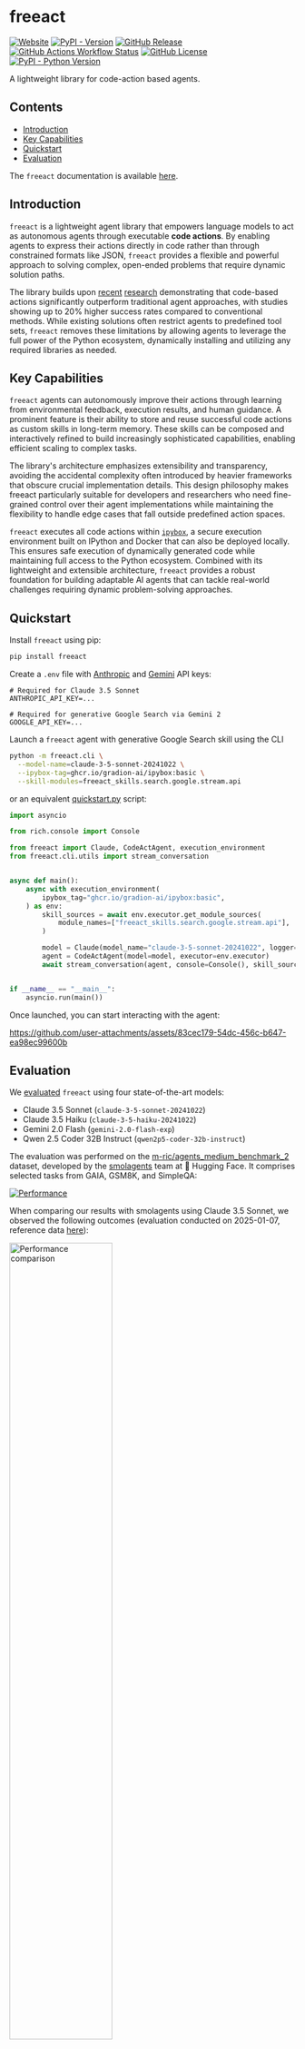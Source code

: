 # freeact

<p align="left">
    <a href="https://gradion-ai.github.io/freeact/"><img alt="Website" src="https://img.shields.io/website?url=https%3A%2F%2Fgradion-ai.github.io%2Ffreeact%2F&up_message=online&down_message=offline&label=docs"></a>
    <a href="https://pypi.org/project/freeact/"><img alt="PyPI - Version" src="https://img.shields.io/pypi/v/freeact?color=blue"></a>
    <a href="https://github.com/gradion-ai/freeact/releases"><img alt="GitHub Release" src="https://img.shields.io/github/v/release/gradion-ai/freeact"></a>
    <a href="https://github.com/gradion-ai/freeact/actions"><img alt="GitHub Actions Workflow Status" src="https://img.shields.io/github/actions/workflow/status/gradion-ai/freeact/test.yml"></a>
    <a href="https://github.com/gradion-ai/freeact/blob/main/LICENSE"><img alt="GitHub License" src="https://img.shields.io/github/license/gradion-ai/freeact?color=blueviolet"></a>
    <a href="https://pypi.org/project/freeact/"><img alt="PyPI - Python Version" src="https://img.shields.io/pypi/pyversions/freeact"></a>
</p>

A lightweight library for code-action based agents.

## Contents

- [Introduction](#introduction)
- [Key Capabilities](#key-capabilities)
- [Quickstart](#quickstart)
- [Evaluation](#evaluation)

The `freeact` documentation is available [here](https://gradion-ai.github.io/freeact/).

## Introduction

`freeact` is a lightweight agent library that empowers language models to act as autonomous agents through executable **code actions**. By enabling agents to express their actions directly in code rather than through constrained formats like JSON, `freeact` provides a flexible and powerful approach to solving complex, open-ended problems that require dynamic solution paths.

The library builds upon [recent](https://arxiv.org/abs/2402.01030) [research](https://arxiv.org/abs/2411.01747) demonstrating that code-based actions significantly outperform traditional agent approaches, with studies showing up to 20% higher success rates compared to conventional methods. While existing solutions often restrict agents to predefined tool sets, `freeact` removes these limitations by allowing agents to leverage the full power of the Python ecosystem, dynamically installing and utilizing any required libraries as needed.

## Key Capabilities

`freeact` agents can autonomously improve their actions through learning from environmental feedback, execution results, and human guidance. A prominent feature is their ability to store and reuse successful code actions as custom skills in long-term memory. These skills can be composed and interactively refined to build increasingly sophisticated capabilities, enabling efficient scaling to complex tasks.

The library's architecture emphasizes extensibility and transparency, avoiding the accidental complexity often introduced by heavier frameworks that obscure crucial implementation details. This design philosophy makes freeact particularly suitable for developers and researchers who need fine-grained control over their agent implementations while maintaining the flexibility to handle edge cases that fall outside predefined action spaces.

`freeact` executes all code actions within [`ipybox`](https://gradion-ai.github.io/ipybox/), a secure execution environment built on IPython and Docker that can also be deployed locally. This ensures safe execution of dynamically generated code while maintaining full access to the Python ecosystem. Combined with its lightweight and extensible architecture, `freeact` provides a robust foundation for building adaptable AI agents that can tackle real-world challenges requiring dynamic problem-solving approaches.

## Quickstart

Install `freeact` using pip:

```bash
pip install freeact
```

Create a `.env` file with [Anthropic](https://console.anthropic.com/settings/keys) and [Gemini](https://aistudio.google.com/app/apikey) API keys:

```env title=".env"
# Required for Claude 3.5 Sonnet
ANTHROPIC_API_KEY=...

# Required for generative Google Search via Gemini 2
GOOGLE_API_KEY=...
```

Launch a `freeact` agent with generative Google Search skill using the CLI

```bash
python -m freeact.cli \
  --model-name=claude-3-5-sonnet-20241022 \
  --ipybox-tag=ghcr.io/gradion-ai/ipybox:basic \
  --skill-modules=freeact_skills.search.google.stream.api
```

or an equivalent [quickstart.py](freeact/examples/quickstart.py) script:

```python
import asyncio

from rich.console import Console

from freeact import Claude, CodeActAgent, execution_environment
from freeact.cli.utils import stream_conversation


async def main():
    async with execution_environment(
        ipybox_tag="ghcr.io/gradion-ai/ipybox:basic",
    ) as env:
        skill_sources = await env.executor.get_module_sources(
            module_names=["freeact_skills.search.google.stream.api"],
        )

        model = Claude(model_name="claude-3-5-sonnet-20241022", logger=env.logger)
        agent = CodeActAgent(model=model, executor=env.executor)
        await stream_conversation(agent, console=Console(), skill_sources=skill_sources)


if __name__ == "__main__":
    asyncio.run(main())
```

Once launched, you can start interacting with the agent:

https://github.com/user-attachments/assets/83cec179-54dc-456c-b647-ea98ec99600b

## Evaluation

We [evaluated](evaluation) `freeact` using four state-of-the-art models:

- Claude 3.5 Sonnet (`claude-3-5-sonnet-20241022`)
- Claude 3.5 Haiku (`claude-3-5-haiku-20241022`)
- Gemini 2.0 Flash (`gemini-2.0-flash-exp`)
- Qwen 2.5 Coder 32B Instruct (`qwen2p5-coder-32b-instruct`)

The evaluation was performed on the [m-ric/agents_medium_benchmark_2](https://huggingface.co/datasets/m-ric/agents_medium_benchmark_2) dataset, developed by the [smolagents](https://github.com/huggingface/smolagents) team at 🤗 Hugging Face. It comprises selected tasks from GAIA, GSM8K, and SimpleQA:

[<img src="docs/eval/eval-plot.png" alt="Performance">](docs/eval/eval-plot.png)

When comparing our results with smolagents using Claude 3.5 Sonnet, we observed the following outcomes (evaluation conducted on 2025-01-07, reference data [here](https://github.com/huggingface/smolagents/blob/c22fedaee17b8b966e86dc53251f210788ae5c19/examples/benchmark.ipynb)):

[<img src="docs/eval/eval-plot-comparison.png" alt="Performance comparison" width="60%">](docs/eval/eval-plot-comparison.png)

Interestingly, these results were achieved using zero-shot prompting in `freeact`, while the smolagents implementation utilizes few-shot prompting. To ensure a fair comparison, we employed identical evaluation protocols and tools. You can find all evaluation details [here](evaluation).

